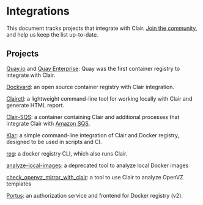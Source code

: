 # Integrations

This document tracks projects that integrate with Clair. [Join the community](https://github.com/coreos/clair/), and help us keep the list up-to-date.

## Projects

[Quay.io](https://quay.io/) and [Quay Enterprise](https://quay.io/plans/?tab=enterprise): Quay was the first container registry to integrate with Clair.

[Dockyard](https://github.com/Huawei/dockyard): an open source container registry with Clair integration.

[Clairctl](https://github.com/jgsqware/clairctl): a lightweight command-line tool for working locally with Clair and generate HTML report.

[Clair-SQS](https://github.com/zalando-incubator/clair-sqs): a container containing Clair and additional processes that integrate Clair with [Amazon SQS][sqs].

[Klar](https://github.com/optiopay/klar): a simple command-line integration of Clair and Docker registry, designed to be used in scripts and CI.

[reg](https://github.com/jessfraz/reg#vulnerability-reports): a docker registry CLI, which also runs Clair.

[analyze-local-images](https://github.com/coreos/analyze-local-images): a deprecated tool to analyze local Docker images

[check_openvz_mirror_with_clair](https://github.com/FastVPSEestiOu/check_openvz_mirror_with_clair): a tool to use Clair to analyze OpenVZ templates

[Portus](http://port.us.org/features/6_security_scanning.html#coreos-clair): an authorization service and frontend for Docker registry (v2).

[sqs]: https://aws.amazon.com/sqs/
